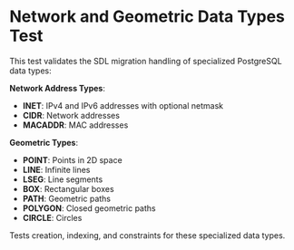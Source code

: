 # Network and Geometric Data Types Test

This test validates the SDL migration handling of specialized PostgreSQL data types:

**Network Address Types**:
- **INET**: IPv4 and IPv6 addresses with optional netmask
- **CIDR**: Network addresses
- **MACADDR**: MAC addresses

**Geometric Types**:
- **POINT**: Points in 2D space
- **LINE**: Infinite lines  
- **LSEG**: Line segments
- **BOX**: Rectangular boxes
- **PATH**: Geometric paths
- **POLYGON**: Closed geometric paths
- **CIRCLE**: Circles

Tests creation, indexing, and constraints for these specialized data types.